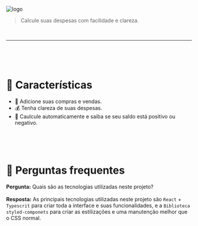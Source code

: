 ![logo](https://user-images.githubusercontent.com/64203633/178320917-4e8bd1c4-8068-4fc5-9e30-ed7feb3f9dfc.svg)


> Calcule suas despesas com facilidade e clareza.
<br />

---

<br />
<br />
<br />

# :rocket: Características

* 🛒  Adicione suas compras e vendas.
* 💰  Tenha clareza de suas despesas.
* 💸  Caulcule automaticamente e saiba se seu saldo está positivo ou negativo.

<br />
<br />
<br />

# :postbox: Perguntas frequentes
**Pergunta:** Quais são as tecnologias utilizadas neste projeto? 
<br />
<br />
**Resposta:** As principais tecnologias utilizadas neste projeto são ```React``` + ```Typescrit``` para criar toda a interface e suas funcionalidades, e a ```Biblioteca styled-componets``` para criar as estilizações e uma manutenção melhor que o CSS normal.
##
